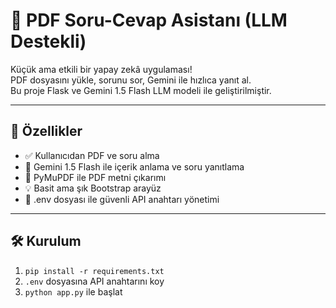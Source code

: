 # 📄 PDF Soru-Cevap Asistanı (LLM Destekli)

Küçük ama etkili bir yapay zekâ uygulaması!  
PDF dosyasını yükle, sorunu sor, Gemini ile hızlıca yanıt al.  
Bu proje Flask ve Gemini 1.5 Flash LLM modeli ile geliştirilmiştir.

---

## 🚀 Özellikler

- ✅ Kullanıcıdan PDF ve soru alma
- 🤖 Gemini 1.5 Flash ile içerik anlama ve soru yanıtlama
- 📜 PyMuPDF ile PDF metni çıkarımı
- 💡 Basit ama şık Bootstrap arayüz
- 🔐 .env dosyası ile güvenli API anahtarı yönetimi

---

## 🛠️ Kurulum
1. `pip install -r requirements.txt`
2. `.env` dosyasına API anahtarını koy
3. `python app.py` ile başlat
